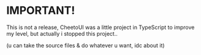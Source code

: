 # IMPORTANT!
This is not a release, CheetoUI was a little project in TypeScript to improve my level, but actually i stopped this project..

(u can take the source files & do whatever u want, idc about it)
